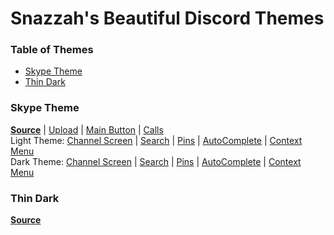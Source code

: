 # Snazzah's Beautiful Discord Themes
### Table of Themes
- [Skype Theme](#skype)
- [Thin Dark](#thindark)

### <a name="skype"></a>Skype Theme
**[Source](https://github.com/SnazzyPine25/BeautifulDiscordThemes/blob/master/skype.css)** | [Upload](http://i.imgur.com/REcLBHE.png) | [Main Button](http://owo.whats-th.is/0d2c91.gif) | [Calls](http://i.imgur.com/QArE2Me.png)  
Light Theme: [Channel Screen](http://i.imgur.com/QGBiqxp.png) | [Search](http://i.imgur.com/mE7BlUN.png) | [Pins](http://i.imgur.com/zKBxiZS.png) | [AutoComplete](http://i.imgur.com/mdAeoMA.png) | [Context Menu](http://i.imgur.com/K5HNWUG.png)  
Dark Theme: [Channel Screen](http://i.imgur.com/qDhLz3n.png) | [Search](http://i.imgur.com/K112ITq.png) | [Pins](http://i.imgur.com/AkE7EyF.png) | [AutoComplete](http://i.imgur.com/v4T8UdY.png) | [Context Menu](http://i.imgur.com/OSijiwR.png)  

### <a name="thindark"></a>Thin Dark
**[Source](https://github.com/SnazzyPine25/BeautifulDiscordSnippets/blob/master/thindark.css)**